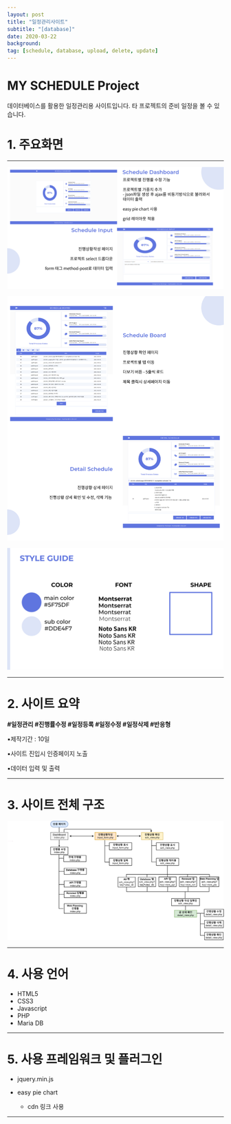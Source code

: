 ```yaml
---
layout: post
title: "일정관리사이트"
subtitle: "[database]"
date: 2020-03-22
background: 
tag: [schedule, database, upload, delete, update]
---
```




# MY SCHEDULE Project

데이터베이스를 활용한 일정관리용 사이트입니다. 타 프로젝트의 준비 일정을 볼 수 있습니다. 

# 1. 주요화면

---

![my_schedule_1.png](img/readme/my_schedule_1.png)

![my_schedule_2.png](img/readme/my_schedule_2.png)

![my_schedule_style.png](img/readme/my_schedule_style.png)

---

# 2. 사이트 요약

**#일정관리 #진행률수정 #일정등록  #일정수정 #일정삭제 #반응형**

▪️제작기간 : 10일

▪️사이트 진입시 인증페이지 노출

▪️데이터 입력 및 출력

---

# 3. 사이트 전체  구조

![my_schedule_flowchart.png](img/readme/my_schedule_flowchart.png)

---

# 4. 사용 언어

- HTML5
- CSS3
- Javascript
- PHP
- Maria DB

---

# 5. 사용 프레임워크 및 플러그인

- jquery.min.js
- easy pie chart

   -  cdn 링크 사용

---
